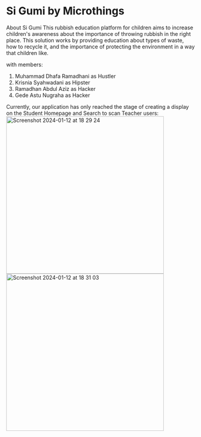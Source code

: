 # Si Gumi by Microthings
About Si Gumi This rubbish education platform for children aims to increase children's awareness about the importance of throwing rubbish in the right place. This solution works by providing education about types of waste, how to recycle it, and the importance of protecting the environment in a way that children like.


with members:
1. Muhammad Dhafa Ramadhani as Hustler
2. Krisnia Syahwadani as Hipster
3. Ramadhan Abdul Aziz as Hacker
4. Gede Astu Nugraha as Hacker

Currently, our application has only reached the stage of creating a display on the Student Homepage and Search to scan Teacher users:
<img width="421" alt="Screenshot 2024-01-12 at 18 29 24" src="https://github.com/gedeastu/Si-Gumi-App/assets/105870383/fc624481-bd58-4c3f-85d8-195ac3a838f2">
<img width="421" alt="Screenshot 2024-01-12 at 18 31 03" src="https://github.com/gedeastu/Si-Gumi-App/assets/105870383/baad7935-3af9-4e92-bd22-18fd10508234">

